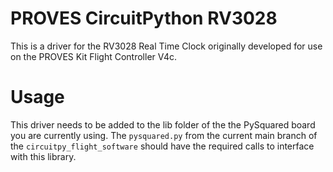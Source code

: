 # PROVES CircuitPython RV3028
This is a driver for the RV3028 Real Time Clock originally developed for use on the PROVES Kit Flight Controller V4c.

# Usage
This driver needs to be added to the lib folder of the the PySquared board you are currently using. The `pysquared.py` from the current main branch of the `circuitpy_flight_software` should have the required calls to interface with this library.

